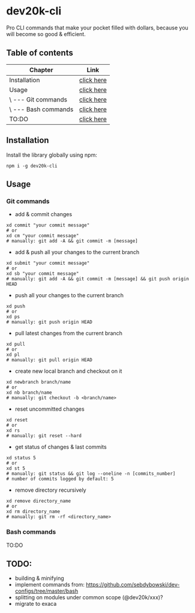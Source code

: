 # dev20k-cli
Pro CLI commands that make your pocket filled with dollars, because you will become so good &amp;  efficient.

## Table of contents
| Chapter        | Link          
| ------------- |:-------------:|
| Installation      | [click here](#installation)   |
| Usage             | [click here](#usage)          | 
| \ --- Git commands  | [click here](#git-commands)   |
| \ --- Bash commands  | [click here](#bash-commands)   |
| TO:DO             | [click here](#todo)          | 

## Installation
Install the library globally using npm:

```shell script
npm i -g dev20k-cli
```

## Usage
### Git commands
- add & commit changes

```shell script
xd commit "your commit message"
# or
xd cm "your commit message"
# manually: git add -A && git commit -m [message]
```

- add & push all your changes to the current branch

```shell script
xd submit "your commit message"
# or
xd sb "your commit message"
# manually: git add -A && git commit -m [message] && git push origin HEAD
```

- push all your changes to the current branch

```shell script
xd push
# or
xd ps
# manually: git push origin HEAD
```

- pull latest changes from the current branch

```shell script
xd pull
# or
xd pl
# manually: git pull origin HEAD
```

- create new local branch and checkout on it

```shell script
xd newbranch branch/name
# or
xd nb branch/name
# manually: git checkout -b <branch/name>
```

- reset uncommitted changes 

```shell script
xd reset
# or
xd rs
# manually: git reset --hard
```

- get status of changes & last commits

```shell script
xd status 5
# or
xd st 5
# manually: git status && git log --oneline -n [commits_number]
# number of commits logged by default: 5
```

- remove directory recursively

```shell script
xd remove directory_name
# or
xd rm directory_name
# manually: git rm -rf <directory_name>
```

### Bash commands
TO:DO

## TODO:
- building & minifying
- implement commands from: https://github.com/sebdybowski/dev-configs/tree/master/bash
- splitting on modules under common scope (@dev20k/xxx)?
- migrate to exaca
